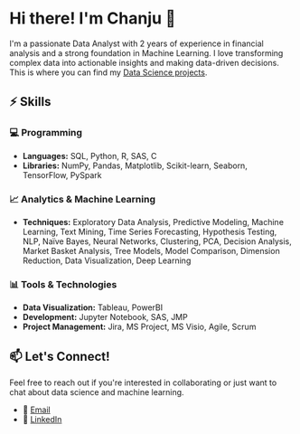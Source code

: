 # Hi there! I'm Chanju 👋

I'm a passionate Data Analyst with 2 years of experience in financial analysis and a strong foundation in Machine Learning. I love transforming complex data into actionable insights and making data-driven decisions.
This is where you can find my [Data Science projects](https://github.com/chanjuoh/Data-Science-Projects).

## ⚡️ Skills

### 💻 Programming
- **Languages:** SQL, Python, R, SAS, C
- **Libraries:** NumPy, Pandas, Matplotlib, Scikit-learn, Seaborn, TensorFlow, PySpark

### 📈 Analytics & Machine Learning
- **Techniques:** Exploratory Data Analysis, Predictive Modeling, Machine Learning, Text Mining, Time Series Forecasting, Hypothesis Testing, NLP, Naïve Bayes, Neural Networks, Clustering, PCA, Decision Analysis, Market Basket Analysis, Tree Models, Model Comparison, Dimension Reduction, Data Visualization, Deep Learning

### 📊 Tools & Technologies
- **Data Visualization:** Tableau, PowerBI
- **Development:** Jupyter Notebook, SAS, JMP
- **Project Management:** Jira, MS Project, MS Visio, Agile, Scrum
 
## 📫 Let's Connect!
Feel free to reach out if you're interested in collaborating or just want to chat about data science and machine learning.

- 📧 [Email](mailto:career.chanju@gmail.com)
- 💼 [LinkedIn](https://www.linkedin.com/in/chanjuoh/)
